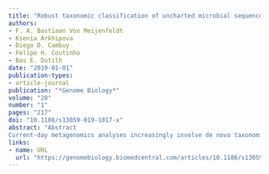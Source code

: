 ```yaml
---
title: "Robust taxonomic classification of uncharted microbial sequences and bins with CAT and BAT"
authors:
- F. A. Bastiaan Von Meijenfeldt
- Ksenia Arkhipova
- Diego D. Cambuy
- Felipe H. Coutinho
- Bas E. Dutilh
date: "2019-01-01"
publication-types:
- article-journal
publication: "*Genome Biology*"
volume: "20"
number: "1"
pages: "217"
doi: "10.1186/s13059-019-1817-x"
abstract: "Abstract
Current-day metagenomics analyses increasingly involve de novo taxonomic classification of long DNA sequences and metagenome-assembled genomes. Here, we show that the conventional best-hit approach often leads to classifications that are too specific, especially when the sequences represent novel deep lineages. We present a classification method that integrates multiple signals to classify sequences (Contig Annotation Tool, CAT) and metagenome-assembled genomes (Bin Annotation Tool, BAT). Classifications are automatically made at low taxonomic ranks if closely related organisms are present in the reference database and at higher ranks otherwise. The result is a high classification precision even for sequences from considerably unknown organisms."
links:
- name: URL
  url: "https://genomebiology.biomedcentral.com/articles/10.1186/s13059-019-1817-x"
---
```

